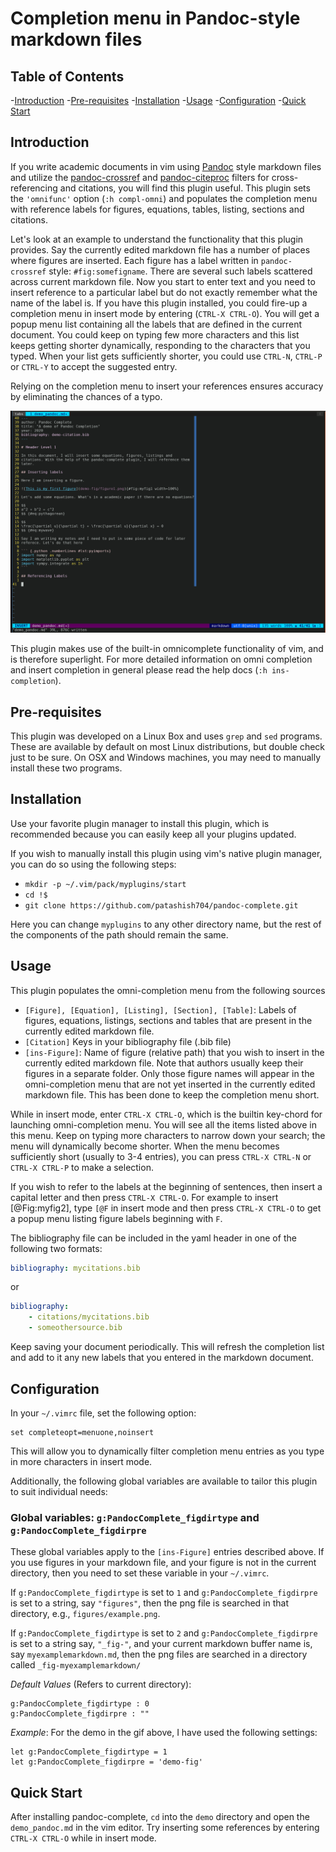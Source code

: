 # Completion menu in Pandoc-style markdown files

## Table of Contents

-[Introduction](#introduction)
-[Pre-requisites](#pre-requisites)
-[Installation](#installation)
-[Usage](#Usage)
-[Configuration](#configuration)
-[Quick Start](#quick-start)

## Introduction

If you write academic documents in vim using
[Pandoc](https://github.com/jgm/pandoc) style markdown files and utilize the
[pandoc-crossref](https://github.com/lierdakil/pandoc-crossref) and
[pandoc-citeproc](https://github.com/jgm/pandoc-citeproc) filters for
cross-referencing and citations, you will find this plugin useful. This plugin
sets the `'omnifunc'` option (`:h compl-omni`) and populates the completion
menu with reference labels for figures, equations, tables, listing, sections
and citations.

Let's look at an example to understand the functionality that this plugin
provides. Say the currently edited markdown file has a number of places where
figures are inserted. Each figure has a label written in `pandoc-crossref`
style: `#fig:somefigname`. There are several such labels scattered across
current markdown file. Now you start to enter text and you need to insert
reference to a particular label but do not exactly remember what the name of
the label is.  If you have this plugin installed, you could fire-up a
completion menu in insert mode by entering (`CTRL-X CTRL-O`). You will get a
popup menu list containing all the labels that are defined in the current
document.  You could keep on typing few more characters and this list keeps
getting shorter dynamically, responding to the characters that you typed. When
your list gets sufficiently shorter, you could use `CTRL-N`, `CTRL-P` or
`CTRL-Y` to accept the suggested entry.

Relying on the completion menu to insert your references ensures accuracy by
eliminating the chances of a typo.

![A demonstration of how the CTRL-X CTRL-O key-chord fires up a completion menu](demo/Peek-demo.gif "Peek-demo")

This plugin makes use of the built-in omnicomplete functionality of vim, and is
therefore superlight. For more detailed information on omni completion and
insert completion in general please read the help docs (`:h ins-completion`).

## Pre-requisites

This plugin was developed on a Linux Box and uses `grep` and `sed` programs.
These are available by default on most Linux distributions, but double check
just to be sure. On OSX and Windows machines, you may need to manually install
these two programs.

## Installation

Use your favorite plugin manager to install this plugin, which is recommended
because you can easily keep all your plugins updated.

If you wish to manually install this plugin using vim's native plugin manager,
you can do so using the following steps:

- `mkdir -p ~/.vim/pack/myplugins/start`
- `cd !$`
- `git clone https://github.com/patashish704/pandoc-complete.git`

Here you can change `myplugins` to any other directory name, but the rest of the
components of the path should remain the same.

## Usage

This plugin populates the omni-completion menu from the following sources

- `[Figure], [Equation], [Listing], [Section], [Table]`: Labels of figures,
  equations, listings, sections and tables that are present in the currently
  edited markdown file.
- `[Citation]` Keys in your bibliography file (.bib file)
- `[ins-Figure]`: Name of figure (relative path) that you wish to insert in the
  currently edited markdown file. Note that authors usually keep their figures
  in a separate folder. Only those figure names will appear in the
  omni-completion menu that are not yet inserted in the currently edited
  markdown file. This has been done to keep the completion menu short.

While in insert mode, enter `CTRL-X CTRL-O`, which is the builtin key-chord for
launching omni-completion menu. You will see all the items listed above in this
menu. Keep on typing more characters to narrow down your search; the menu will
dynamically become shorter. When the menu becomes sufficiently short (usually
to 3-4 entries), you can press `CTRL-X CTRL-N` or `CTRL-X CTRL-P` to make a
selection.

If you wish to refer to the labels at the beginning of sentences, then insert a
capital letter and then press `CTRL-X CTRL-O`. For example to insert
[@Fig:myfig2], type `[@F` in insert mode and then press `CTRL-X CTRL-O` to get
a popup menu listing figure labels beginning with `F`.

The bibliography file can be included in the yaml header in one of the
following two formats:

``` yaml
bibliography: mycitations.bib
```

or

``` yaml
bibliography:
    - citations/mycitations.bib
    - someothersource.bib
```

Keep saving your document periodically. This will refresh the completion list
and add to it any new labels that you entered in the markdown document.

## Configuration

In your `~/.vimrc` file, set the following option:

``` vim
set completeopt=menuone,noinsert
```

This will allow you to dynamically filter completion menu entries as you type
in more characters in insert mode.

Additionally, the following global variables are available to tailor this
plugin to suit individual needs:

### Global variables: `g:PandocComplete_figdirtype` and `g:PandocComplete_figdirpre`

These global variables apply to the `[ins-Figure]` entries described above. If
you use figures in your markdown file, and your figure is not in the current
directory, then you need to set these variable in your `~/.vimrc`.

If `g:PandocComplete_figdirtype` is set to `1` and `g:PandocComplete_figdirpre`
is set to a string, say `"figures"`, then the png file is searched in that
directory, e.g., `figures/example.png`.

If `g:PandocComplete_figdirtype` is set to `2` and `g:PandocComplete_figdirpre`
is set to a string say, `"_fig-"`, and your current markdown buffer name is,
say `myexamplemarkdown.md`, then the png files are searched in a directory
called `_fig-myexamplemarkdown/`

*Default Values* (Refers to current directory):

    g:PandocComplete_figdirtype : 0
    g:PandocComplete_figdirpre : ""

*Example*: For the demo in the gif above, I have used the following settings:

``` vim
let g:PandocComplete_figdirtype = 1
let g:PandocComplete_figdirpre = 'demo-fig'
```

## Quick Start

After installing pandoc-complete, `cd` into the `demo` directory and open the
`demo_pandoc.md` in the vim editor. Try inserting some references by entering
`CTRL-X CTRL-O` while in insert mode.

